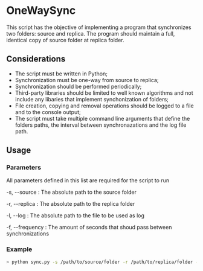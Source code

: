 # OneWaySync

This script has the objective of implementing a program that synchronizes two folders: source and
replica. The program should maintain a full, identical copy of source
folder at replica folder.

## Considerations

- The script must be written in Python;
- Synchronization must be one-way from source to replica;
- Synchronization should be performed periodically;
- Third-party libraries should be limited to well known algorithms and not include any libaries that implement synchonization of folders;
- File creation, copying and removal operations should be logged to a file and to the console output;
- The script must take multiple command line arguments that define the folders paths, the interval between synchronazations and the log file path.

## Usage
### Parameters

All parameters defined in this list are required for the script to run

-s, --source : The absolute path to the source folder

-r, --replica : The absolute path to the replica folder

-l, --log : The absolute path to the file to be used as log

-f, --frequency : The amount of seconds that shoud pass between synchronizations

### Example

```bash
> python sync.py -s /path/to/source/folder -r /path/to/replica/folder -l /path/to/log/file.txt -f 60
```

